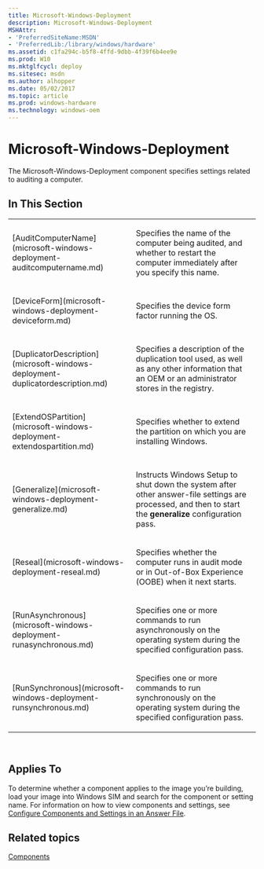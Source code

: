 ```yaml
---
title: Microsoft-Windows-Deployment
description: Microsoft-Windows-Deployment
MSHAttr:
- 'PreferredSiteName:MSDN'
- 'PreferredLib:/library/windows/hardware'
ms.assetid: c1fa294c-b5f8-4ffd-9dbb-4f39f6b4ee9e
ms.prod: W10
ms.mktglfcycl: deploy
ms.sitesec: msdn
ms.author: alhopper
ms.date: 05/02/2017
ms.topic: article
ms.prod: windows-hardware
ms.technology: windows-oem
---
```


# Microsoft-Windows-Deployment


The Microsoft-Windows-Deployment component specifies settings related to auditing a computer.

## In This Section


<table>
<colgroup>
<col width="50%" />
<col width="50%" />
</colgroup>
<tbody>
<tr class="odd">
<td><p>[AuditComputerName](microsoft-windows-deployment-auditcomputername.md)</p></td>
<td><p>Specifies the name of the computer being audited, and whether to restart the computer immediately after you specify this name.</p></td>
</tr>
<tr class="even">
<td><p>[DeviceForm](microsoft-windows-deployment-deviceform.md)</p></td>
<td><p>Specifies the device form factor running the OS.</p></td>
</tr>
<tr class="odd">
<td><p>[DuplicatorDescription](microsoft-windows-deployment-duplicatordescription.md)</p></td>
<td><p>Specifies a description of the duplication tool used, as well as any other information that an OEM or an administrator stores in the registry.</p></td>
</tr>
<tr class="even">
<td><p>[ExtendOSPartition](microsoft-windows-deployment-extendospartition.md)</p></td>
<td><p>Specifies whether to extend the partition on which you are installing Windows.</p></td>
</tr>
<tr class="odd">
<td><p>[Generalize](microsoft-windows-deployment-generalize.md)</p></td>
<td><p>Instructs Windows Setup to shut down the system after other answer-file settings are processed, and then to start the <strong>generalize</strong> configuration pass.</p></td>
</tr>
<tr class="even">
<td><p>[Reseal](microsoft-windows-deployment-reseal.md)</p></td>
<td><p>Specifies whether the computer runs in audit mode or in Out-of-Box Experience (OOBE) when it next starts.</p></td>
</tr>
<tr class="odd">
<td><p>[RunAsynchronous](microsoft-windows-deployment-runasynchronous.md)</p></td>
<td><p>Specifies one or more commands to run asynchronously on the operating system during the specified configuration pass.</p></td>
</tr>
<tr class="even">
<td><p>[RunSynchronous](microsoft-windows-deployment-runsynchronous.md)</p></td>
<td><p>Specifies one or more commands to run synchronously on the operating system during the specified configuration pass.</p></td>
</tr>
</tbody>
</table>

 

## Applies To


To determine whether a component applies to the image you’re building, load your image into Windows SIM and search for the component or setting name. For information on how to view components and settings, see [Configure Components and Settings in an Answer File](https://msdn.microsoft.com/library/windows/hardware/dn915078).

## Related topics


[Components](components-b-unattend.md)

 

 








